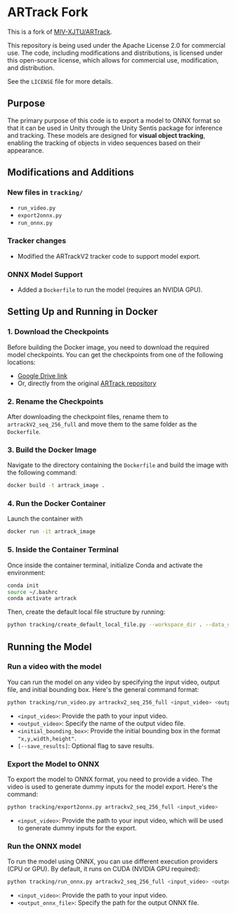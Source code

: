 # ARTrack Fork

This is a fork of [MIV-XJTU/ARTrack](https://github.com/MIV-XJTU/ARTrack).

This repository is being used under the Apache License 2.0 for commercial use. The code, including modifications and distributions, is licensed under this open-source license, which allows for commercial use, modification, and distribution.

See the `LICENSE` file for more details.

## Purpose

The primary purpose of this code is to export a model to ONNX format so that it can be used in Unity through the Unity Sentis package for inference and tracking. These models are designed for **visual object tracking**, enabling the tracking of objects in video sequences based on their appearance.

## Modifications and Additions

### New files in `tracking/`
- `run_video.py`
- `export2onnx.py`
- `run_onnx.py`

### Tracker changes
- Modified the ARTrackV2 tracker code to support model export.

### ONNX Model Support
- Added a `Dockerfile` to run the model (requires an NVIDIA GPU).

## Setting Up and Running in Docker

### 1. Download the Checkpoints
Before building the Docker image, you need to download the required model checkpoints. You can get the checkpoints from one of the following locations:

- [Google Drive link](https://drive.google.com/file/d/1tGaY5jQxZOTzJDWXgOgoHtBwc5l4NLQ2/view)
- Or, directly from the original [ARTrack repository](https://github.com/MIV-XJTU/ARTrack)

### 2. Rename the Checkpoints
After downloading the checkpoint files, rename them to `artrackV2_seq_256_full` and move them to the same folder as the `Dockerfile`.


### 3. Build the Docker Image
Navigate to the directory containing the `Dockerfile` and build the image with the following command:

```sh
docker build -t artrack_image .
```

### 4. Run the Docker Container
Launch the container with
```sh
docker run -it artrack_image
```

### 5. Inside the Container Terminal
Once inside the container terminal, initialize Conda and activate the environment:
```sh
conda init
source ~/.bashrc
conda activate artrack
```
Then, create the default local file structure by running:
```sh
python tracking/create_default_local_file.py --workspace_dir . --data_dir ./data --save_dir ./output
```

## Running the Model
### Run a video with the model
You can run the model on any video by specifying the input video, output file, and initial bounding box. Here's the general command format:
```sh
python tracking/run_video.py artrackv2_seq_256_full <input_video> <output_video> <initial_bounding_box> [--save_results]
```
- `<input_video>`: Provide the path to your input video.
- `<output_video>`: Specify the name of the output video file.
- `<initial_bounding_box>`: Provide the initial bounding box in the format `"x,y,width,height"`.
- `[--save_results]`: Optional flag to save results.

### Export the Model to ONNX
To export the model to ONNX format, you need to provide a video. The video is used to generate dummy inputs for the model export. Here's the command:
```sh
python tracking/export2onnx.py artrackv2_seq_256_full <input_video>
```
- `<input_video>`: Provide the path to your input video, which will be used to generate dummy inputs for the export.

### Run the ONNX model
To run the model using ONNX, you can use different execution providers (CPU or GPU). By default, it runs on CUDA (NVIDIA GPU required):
```sh
python tracking/run_onnx.py artrackv2_seq_256_full <input_video> <output_onnx_file>
```
- `<input_video>`: Provide the path to your input video.
- `<output_onnx_file>`: Specify the path for the output ONNX file.
